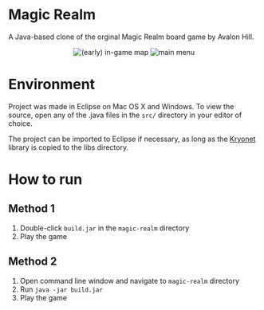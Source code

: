 Magic Realm
===========

A Java-based clone of the orginal Magic Realm board game by Avalon Hill.

<p align="center">
  <img alt="(early) in-game map" src="https://dl.dropboxusercontent.com/u/1330689/Screenshot%202015-02-17%2016.27.29.png" />
  <img alt="main menu" src="https://dl.dropboxusercontent.com/u/1330689/Screenshot%202015-02-19%2014.11.49.png" />
</p>

Environment
===========
Project was made in Eclipse on Mac OS X and Windows. To view the source, open any of the .java files in the `src/` directory in your editor of choice.

The project can be imported to Eclipse if necessary, as long as the [Kryonet](https://github.com/EsotericSoftware/kryonet) library is copied to the libs directory.

How to run
==========

Method 1
--------

1. Double-click `build.jar` in the `magic-realm` directory
2. Play the game

Method 2
--------

1. Open command line window and navigate to `magic-realm` directory
2. Run `java -jar build.jar`
3. Play the game
